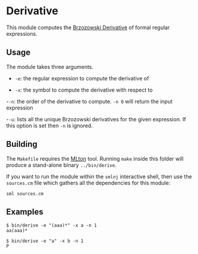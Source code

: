 # Derivative

This module computes the [Brzozowski Derivative](https://en.wikipedia.org/wiki/Brzozowski_derivative) of formal regular expressions.

## Usage

The module takes three arguments.

- `-e`: the regular expression to compute the derivative of

- `-x`: the symbol to compute the derivative with respect to

-`-n`: the order of the derivative to compute. `-n 0` will return the input expression

-`-u`: lists all the unique Brzozowski derivatives for the given expression. If this option is set then `-n` is ignored.

## Building

The `Makefile` requires the [MLton](http://mlton.org/) tool. Running `make` inside this folder will produce a stand-alone binary `../bin/derive`.

If you want to run the module within the `smlnj` interactive shell, then use the `sources.cm` file which gathers all the dependencies for this module:

```{bash}
sml sources.cm
```

## Examples

```{bash}
$ bin/derive -e "(aaa)*" -x a -n 1
aa(aaa)*
```

```{bash}
$ bin/derive -e "a" -x b -n 1
P
```

